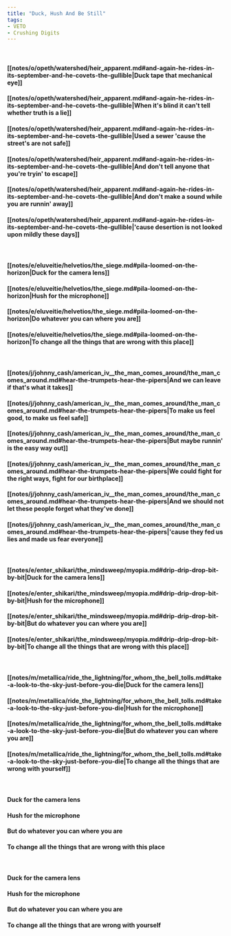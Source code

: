 ```yaml
---
title: "Duck, Hush And Be Still"
tags:
- VETO
- Crushing Digits
---
```

&nbsp;
#### [[notes/o/opeth/watershed/heir_apparent.md#and-again-he-rides-in-its-september-and-he-covets-the-gullible|Duck tape that mechanical eye]]
#### [[notes/o/opeth/watershed/heir_apparent.md#and-again-he-rides-in-its-september-and-he-covets-the-gullible|When it's blind it can't tell whether truth is a lie]]
#### [[notes/o/opeth/watershed/heir_apparent.md#and-again-he-rides-in-its-september-and-he-covets-the-gullible|Used a sewer 'cause the street's are not safe]]
#### [[notes/o/opeth/watershed/heir_apparent.md#and-again-he-rides-in-its-september-and-he-covets-the-gullible|And don't tell anyone that you're tryin' to escape]]
#### [[notes/o/opeth/watershed/heir_apparent.md#and-again-he-rides-in-its-september-and-he-covets-the-gullible|And don't make a sound while you are runnin' away]]
#### [[notes/o/opeth/watershed/heir_apparent.md#and-again-he-rides-in-its-september-and-he-covets-the-gullible|'cause desertion is not looked upon mildly these days]]
&nbsp;
#### [[notes/e/eluveitie/helvetios/the_siege.md#pila-loomed-on-the-horizon|Duck for the camera lens]]
#### [[notes/e/eluveitie/helvetios/the_siege.md#pila-loomed-on-the-horizon|Hush for the microphone]]
#### [[notes/e/eluveitie/helvetios/the_siege.md#pila-loomed-on-the-horizon|Do whatever you can where you are]]
#### [[notes/e/eluveitie/helvetios/the_siege.md#pila-loomed-on-the-horizon|To change all the things that are wrong with this place]]
&nbsp;
#### [[notes/j/johnny_cash/american_iv__the_man_comes_around/the_man_comes_around.md#hear-the-trumpets-hear-the-pipers|And we can leave if that's what it takes]]
#### [[notes/j/johnny_cash/american_iv__the_man_comes_around/the_man_comes_around.md#hear-the-trumpets-hear-the-pipers|To make us feel good, to make us feel safe]]
#### [[notes/j/johnny_cash/american_iv__the_man_comes_around/the_man_comes_around.md#hear-the-trumpets-hear-the-pipers|But maybe runnin' is the easy way out]]
#### [[notes/j/johnny_cash/american_iv__the_man_comes_around/the_man_comes_around.md#hear-the-trumpets-hear-the-pipers|We could fight for the right ways, fight for our birthplace]]
#### [[notes/j/johnny_cash/american_iv__the_man_comes_around/the_man_comes_around.md#hear-the-trumpets-hear-the-pipers|And we should not let these people forget what they've done]]
#### [[notes/j/johnny_cash/american_iv__the_man_comes_around/the_man_comes_around.md#hear-the-trumpets-hear-the-pipers|'cause they fed us lies and made us fear everyone]]
&nbsp;
#### [[notes/e/enter_shikari/the_mindsweep/myopia.md#drip-drip-drop-bit-by-bit|Duck for the camera lens]]
#### [[notes/e/enter_shikari/the_mindsweep/myopia.md#drip-drip-drop-bit-by-bit|Hush for the microphone]]
#### [[notes/e/enter_shikari/the_mindsweep/myopia.md#drip-drip-drop-bit-by-bit|But do whatever you can where you are]]
#### [[notes/e/enter_shikari/the_mindsweep/myopia.md#drip-drip-drop-bit-by-bit|To change all the things that are wrong with this place]]
&nbsp;
#### [[notes/m/metallica/ride_the_lightning/for_whom_the_bell_tolls.md#take-a-look-to-the-sky-just-before-you-die|Duck for the camera lens]]
#### [[notes/m/metallica/ride_the_lightning/for_whom_the_bell_tolls.md#take-a-look-to-the-sky-just-before-you-die|Hush for the microphone]]
#### [[notes/m/metallica/ride_the_lightning/for_whom_the_bell_tolls.md#take-a-look-to-the-sky-just-before-you-die|But do whatever you can where you are]]
#### [[notes/m/metallica/ride_the_lightning/for_whom_the_bell_tolls.md#take-a-look-to-the-sky-just-before-you-die|To change all the things that are wrong with yourself]]
&nbsp;
#### Duck for the camera lens
#### Hush for the microphone
#### But do whatever you can where you are
#### To change all the things that are wrong with this place
&nbsp;
#### Duck for the camera lens
#### Hush for the microphone
#### But do whatever you can where you are
#### To change all the things that are wrong with yourself
